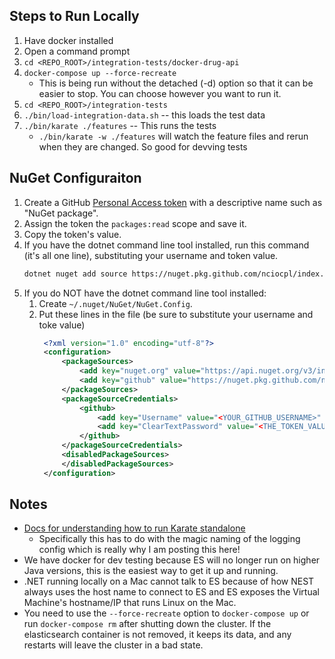 
## Steps to Run Locally
1. Have docker installed
2. Open a command prompt
3. `cd <REPO_ROOT>/integration-tests/docker-drug-api`
4. `docker-compose up --force-recreate`
   * This is being run without the detached (-d) option so that it can be easier to stop. You can choose however you want to run it.
5. `cd <REPO_ROOT>/integration-tests`
6. `./bin/load-integration-data.sh` -- this loads the test data
7. `./bin/karate ./features` -- This runs the tests
   * `./bin/karate -w ./features` will watch the feature files and rerun when they are changed. So good for devving tests

## NuGet Configuraiton
1. Create a GitHub [Personal Access token](https://github.com/settings/tokens/) with a descriptive name such as "NuGet package".
2. Assign the token the `packages:read` scope and save it.
3. Copy the token's value.
4. If you have the dotnet command line tool installed, run this command (it's all one line), substituting your username and token value.
    ```bash
    dotnet nuget add source https://nuget.pkg.github.com/nciocpl/index.json --name github --username <YOUR_GITHUB_USERNAME> --password <THE_TOKEN_VALUE> --store-password-in-clear-text
    ```
5. If you do NOT have the dotnet command line tool installed:
    1. Create `~/.nuget/NuGet/NuGet.Config`.
    2. Put these lines in the file (be sure to substitute your username and toke value)
       ```xml
        <?xml version="1.0" encoding="utf-8"?>
        <configuration>
            <packageSources>
                <add key="nuget.org" value="https://api.nuget.org/v3/index.json" protocolVersion="3" />
                <add key="github" value="https://nuget.pkg.github.com/nciocpl/index.json" />
            </packageSources>
            <packageSourceCredentials>
                <github>
                    <add key="Username" value="<YOUR_GITHUB_USERNAME>" />
                    <add key="ClearTextPassword" value="<THE_TOKEN_VALUE>" />
                </github>
            </packageSourceCredentials>
            <disabledPackageSources>
            </disabledPackageSources>
        </configuration>
       ```

## Notes
* [Docs for understanding how to run Karate standalone](https://github.com/intuit/karate/blob/6de466bdcf105d72450a40cf31b8adb5c043037d/karate-netty/README.md#standalone-jar)
   * Specifically this has to do with the magic naming of the logging config which is really why I am posting this here!
* We have docker for dev testing because ES will no longer run on higher Java versions, this is the easiest way to get it up and running.
* .NET running locally on a Mac cannot talk to ES because of how NEST always uses the host name to connect to ES and ES exposes the Virtual Machine's hostname/IP that runs Linux on the Mac.
* You need to use the `--force-recreate` option to `docker-compose up` or run `docker-compose rm` after shutting down the cluster. If the elasticsearch container is not removed, it keeps its data, and any restarts will leave the cluster in a bad state.


